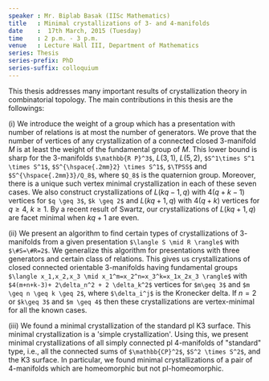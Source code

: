 ```yaml
---
speaker : Mr. Biplab Basak (IISc Mathematics)
title   : Minimal crystallizations of 3- and 4-manifolds
date    :  17th March, 2015 (Tuesday)
time    : 2 p.m. - 3 p.m.
venue   : Lecture Hall III, Department of Mathematics
series: Thesis
series-prefix: PhD
series-suffix: colloquium
---
```


This thesis addresses many important results of crystallization theory in
combinatorial topology. The main contributions in this thesis are the
followings:

(i) We introduce the weight of a group which has a presentation with
number of relations is at most the number of generators.
We prove that the number of vertices of any crystallization of a connected
closed 3-manifold $M$ is at least the weight of the
fundamental group of $M$. This lower bound is sharp for the 3-manifolds
`$\mathbb{R P}^3$`, $L(3,1)$, $L(5,2)$, `$S^1\times S^1 \times S^1$`,
`$S^{\hspace{.2mm}2} \times S^1$`, `$\TPSS$` and `$S^{\hspace{.2mm}3}/Q_8$`,
where `$Q_8$` is the quaternion group. Moreover,
there is a unique such vertex minimal crystallization in each of these
seven cases.  We also construct crystallizations of
$L(kq-1,q)$ with $4(q+k-1)$ vertices for `$q \geq 3$`, `$k \geq 2$` and
$L(kq+1,q)$ with $4(q+k)$ vertices for $q\geq 4$, $k\geq 1$. By a recent
result of Swartz,
our crystallizations of $L(kq+1, q)$ are facet minimal when $kq+1$ are even.

(ii) We present an algorithm to find certain types of crystallizations of
$3$-manifolds from a given  presentation `$\langle S \mid R \rangle$` with
`$\#S=\#R=2$`.  We generalize this algorithm for presentations with three
generators and certain class of relations.
This gives us crystallizations of closed connected orientable 3-manifolds
having fundamental groups `$\langle x_1,x_2,x_3 \mid
x_1^m=x_2^n=x_3^k=x_1x_2x_3 \rangle$` with `$4(m+n+k-3)+ 2\delta_n^2 + 2
\delta_k^2$` vertices for `$m\geq 3$` and `$m \geq n \geq k \geq 2$`, where
`$\delta_i^j$` is the Kronecker delta.
If $n=2$  or `$k\geq 3$` and `$m \geq 4$` then these crystallizations
are vertex-minimal for all the known cases.

(iii) We found a minimal crystallization of the standard pl K3 surface.
This minimal crystallization is a 'simple crystallization'.
Using this, we present minimal crystallizations of all simply connected pl
$4$-manifolds of "standard" type, i.e., all the connected sums of
`$\mathbb{CP}^2$`, `$S^2 \times S^2$`, and the K3 surface. In particular, we
found minimal crystallizations of a pair of 4-manifolds which are
homeomorphic
but not pl-homeomorphic.
